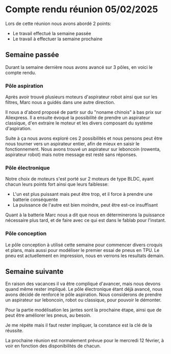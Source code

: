 # Compte rendu réunion 05/02/2025

Lors de cette réunion nous avons abordé 2 points:
- Le travail effectué la semaine passée
- Le travail à effectuer la semaine prochaine 

## Semaine passée

Durant la semaine dernière nous avons avancé sur 3 pôles, en voici le compte rendu.

### Pôle aspiration 

Après avoir trouvé plusieurs moteurs d'aspirateur robot ainsi que sur les filtres, Marc nous a guidés dans une autre direction.

Il nous a d'abord proposé de partir sur du "noname chinois" à bas prix sur Aliexpress.
Il a ensuite évoqué la possibilité de prendre un aspirateur classique, d'en extraire le moteur et les divers composant du système d'aspiration.

Suite à ça nous avons exploré ces 2 possibilités et nous pensons peut être nous tourner vers un aspirateur entier, afin de mieux en saisir le fonctionnement.
Nous avons trouvé un aspirateur sur leboncoin (rowenta, aspirateur robot) mais notre message est resté sans réponses.

### Pôle électronique

Notre choix de moteurs s'est porté sur 2 moteurs de type BLDC, ayant chacun leurs points fort ainsi que leurs faiblesse:
- L'un est plus puissant mais peut être trop, et il force à prendre une batterie conséquente
- La puissance de l'autre est bien moindre, peut être est-ce insuffisant 

Quant à la batterie Marc nous a dit que nous en déterminerons la puissance nécessaire plus tard, et de faire avec ce qui est dans le fablab pour l'instant.

### Pôle conception 

Le pôle conception à utilisé cette semaine pour commencer divers croquis et plans, mais aussi pour modéliser le premier essai de pneus en TPU.
Le pneu est actuellement en impression, nous en verrons les resultats demain.

## Semaine suivante 

En raison des vacances il va être compliqué d'avancer, mais nous devons quand même rester impliqué.
Le pôle électronique étant déjà avancé, nous avons décidé de renforcé le pôle aspiration.
Nous considerons de prendre un aspirateur sur leboncoin, robot ou classique, pour pouvoir le démonter.

Pour la partie modélisation les jantes sont la prochaine étape, ainsi que de peut être améliorer les pneus, au besoin.

Je me répéte mais il faut rester impliquer, la constance est la clé de la réussite. 

La prochaine réunion est normalement prévue pour le mercredi 12 février, à voir en fonction des disponibilités de chacun. 

